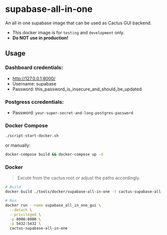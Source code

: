 # supabase-all-in-one

An all in one supabase image that can be used as Cactus GUI backend.

- This docker image is for `testing` and `development` only.
- **Do NOT use in production!**

## Usage

### Dashboard credentials:

- http://127.0.0.1:8000/
- Username: supabase
- Password: this_password_is_insecure_and_should_be_updated

### Postgress ccredentials:

- Password: `your-super-secret-and-long-postgres-password`

### Docker Compose

```bash
./script-start-docker.sh
```

or manually:

```bash
docker-compose build && docker-compose up -d
```

### Docker

> Excute from the cactus root or adjust the paths accordingly.

```bash
# Build
docker build ./tools/docker/supabase-all-in-one -t cactus-supabase-all-in-one

# Run
docker run --name supabase_all_in_one_gui \
  --detach \
  --privileged \
  -p 8000:8000 \
  -p 5432:5432 \
  cactus-supabase-all-in-one
```
